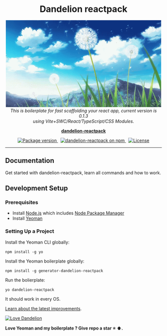 <h1 align="center">Dandelion reactpack</h1>

<p align="center">
  <img src="./assets/images/dandelion.gif" alt="dandelion-logo" width="500" height="280px"/>
  <br>
  <em>This is boilerplate for fast scaffolding your react app, current version is 0.1.3
    <br> using Vite+SWC/React/TypeScript/CSS Modules.</em>
  <br>
</p>

<p align="center">
  <a href="https://www.npmjs.com/package/generator-dandelion-reactpack?activeTab=readme"><strong>dandelion-reactpack</strong></a>
  <br>
</p>

<p align="center">
  <a href="https://github.com/WaveOfDandelions/generator-dandelion-reactpack/releases">
    <img src="https://img.shields.io/npm/v/generator-dandelion-reactpack" 
      alt="Package version" />
  </a>&nbsp;
  <a href="https://www.npmjs.com/generator-dandelion-reactpack">
    <img src="https://img.shields.io/npm/dy/generator-dandelion-reactpack" 
      alt="dandelion-reactpack on npm" />
  </a>&nbsp;
  <a href="https://discord.gg/angular">
    <img src="https://img.shields.io/npm/l/generator-dandelion-reactpack" 
    alt="License" />
  </a>
</p>
<hr>

## Documentation

Get started with dandelion-reactpack, learn all commands and how to work.

## Development Setup

### Prerequisites

- Install [Node.js] which includes [Node Package Manager][npm]
- Install [Yeoman][yo]

### Setting Up a Project

Install the Yeoman CLI globally:

```
npm install -g yo
```

Install the Yeoman boilerplate globally:

```
npm install -g generator-dandelion-reactpack
```

Run the bolierplate:

```
yo dandelion-reactpack
```

It should work in every OS.

[Learn about the latest improvements][changelog].

[![Love Dandelion](https://img.shields.io/badge/dandelion-reactpack)](https://github.com/WaveOfDandelions/generator-dandelion-reactpack)

**Love Yeoman and my boilerplate ? Give repo a star :star: :arrow_up:.**

[contributing]: CONTRIBUTING.md
[quickstart]: https://angular.io/start
[changelog]: CHANGELOG.md
[node.js]: https://nodejs.org/
[npm]: https://www.npmjs.com/get-npm
[yo]: https://yeoman.io/
